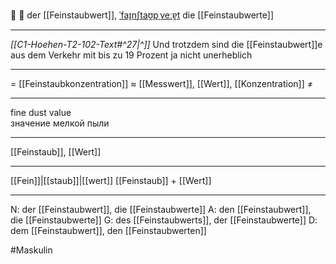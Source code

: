 💨 🔵 der [[Feinstaubwert]], [ˈfaɪ̯nʃtaʊ̯pˌveːɐ̯t](https://youglish.com/pronounce/Feinstaubwert/german)
die [[Feinstaubwerte]]

---
*[[C1-Hoehen-T2-102-Text#^27|^]]* Und trotzdem sind die [[Feinstaubwert]]e aus dem Verkehr mit bis zu 19 Prozent ja nicht unerheblich

---
= [[Feinstaubkonzentration]]
≈ [[Messwert]], [[Wert]], [[Konzentration]]
≠

---
fine dust value  
значение мелкой пыли

---
[[Feinstaub]], [[Wert]]

---
[[Fein]]|[[staub]]|[[wert]]
[[Feinstaub]] + [[Wert]]


---
N: der [[Feinstaubwert]], die [[Feinstaubwerte]]
A: den [[Feinstaubwert]], die [[Feinstaubwerte]]
G: des [[Feinstaubwerts]], der [[Feinstaubwerte]]
D: dem [[Feinstaubwert]], den [[Feinstaubwerten]]

#Maskulin 